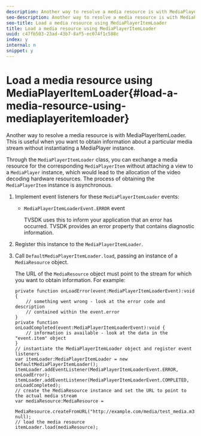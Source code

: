 ```yaml
---
description: Another way to resolve a media resource is with MediaPlayerItemLoader. This is useful when you want to obtain information about a particular media stream without instantiating a MediaPlayer instance.
seo-description: Another way to resolve a media resource is with MediaPlayerItemLoader. This is useful when you want to obtain information about a particular media stream without instantiating a MediaPlayer instance.
seo-title: Load a media resource using MediaPlayerItemLoader
title: Load a media resource using MediaPlayerItemLoader
uuid: c47fb503-23ad-43b7-8af5-ec074f1c588c
index: y
internal: n
snippet: y
---
```


# Load a media resource using MediaPlayerItemLoader{#load-a-media-resource-using-mediaplayeritemloader}

Another way to resolve a media resource is with MediaPlayerItemLoader. This is useful when you want to obtain information about a particular media stream without instantiating a MediaPlayer instance.

Through the `MediaPlayerItemLoader` class, you can exchange a media resource for the corresponding `MediaPlayerItem` without attaching a view to a `MediaPlayer` instance, which would lead to the allocation of the video decoding hardware resources. The process of obtaining the `MediaPlayerItem` instance is asynchronous. 

1. Implement event listeners for these `MediaPlayerItemLoader` events:

    * `MediaPlayerItemLoaderEvent.ERROR` event

      TVSDK uses this to inform your application that an error has occurred. TVSDK provides an error property that contains diagnostic information.

1. Register this instance to the `MediaPlayerItemLoader`.
1. Call `DefaultMediaPlayerItemLoader.load`, passing an instance of a `MediaResource` object.

   The URL of the `MediaResource` object must point to the stream for which you want to obtain information. For example: 

   ```
   private function onLoadError(event:MediaPlayerItemLoaderEvent):void { 
       // something went wrong - look at the error code and description 
       // contained within the event.error 
   } 
   private function onLoadCompleted(event:MediaPlayerItemLoaderEvent):void { 
       // information is available - look at the data in the "event.item" object 
   } 
   // instantiate the MediaPlayerItemLoader object and register event listeners 
   var itemLoader:MediaPlayerItemLoader = new DefaultMediaPlayerItemLoader(); 
   itemLoader.addEventListener(MediaPlayerItemLoaderEvent.ERROR, onLoadError); 
   itemLoader.addEventListener(MediaPlayerItemLoaderEvent.COMPLETED, onLoadCompleted); 
   // create the MediaResource instance and set the URL to point to the actual media stream 
   var mediaResource:MediaResource = 
     MediaResource.createFromURL("http://example.com/media/test_media.m3u8", null); 
   // load the media resource 
   itemLoader.load(mediaResource); 
   
   ```

